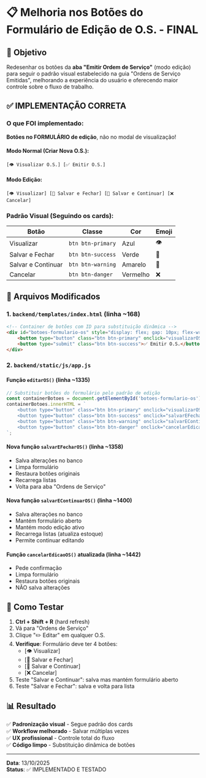 # 📋 Melhoria nos Botões do Formulário de Edição de O.S. - FINAL

## 🎯 Objetivo

Redesenhar os botões da **aba "Emitir Ordem de Serviço"** (modo edição) para seguir o padrão visual estabelecido na guia "Ordens de Serviço Emitidas", melhorando a experiência do usuário e oferecendo maior controle sobre o fluxo de trabalho.

## ✅ IMPLEMENTAÇÃO CORRETA

### O que FOI implementado:

**Botões no FORMULÁRIO de edição**, não no modal de visualização!

#### Modo Normal (Criar Nova O.S.):
```
[👁️ Visualizar O.S.] [✅ Emitir O.S.]
```

#### Modo Edição:
```
[👁️ Visualizar] [💾 Salvar e Fechar] [💾 Salvar e Continuar] [❌ Cancelar]
```

### Padrão Visual (Seguindo os cards):

| Botão | Classe | Cor | Emoji |
|-------|--------|-----|-------|
| Visualizar | `btn btn-primary` | Azul | 👁️ |
| Salvar e Fechar | `btn btn-success` | Verde | 💾 |
| Salvar e Continuar | `btn btn-warning` | Amarelo | 💾 |
| Cancelar | `btn btn-danger` | Vermelho | ❌ |

## 🔧 Arquivos Modificados

### 1. `backend/templates/index.html` (linha ~168)
```html
<!-- Container de botões com ID para substituição dinâmica -->
<div id="botoes-formulario-os" style="display: flex; gap: 10px; flex-wrap: wrap;">
    <button type="button" class="btn btn-primary" onclick="visualizarOS()">👁️ Visualizar O.S.</button>
    <button type="submit" class="btn btn-success">✅ Emitir O.S.</button>
</div>
```

### 2. `backend/static/js/app.js`

#### Função `editarOS()` (linha ~1335)
```javascript
// Substituir botões do formulário pelo padrão de edição
const containerBotoes = document.getElementById('botoes-formulario-os');
containerBotoes.innerHTML = `
    <button type="button" class="btn btn-primary" onclick="visualizarOS()">👁️ Visualizar</button>
    <button type="button" class="btn btn-success" onclick="salvarEFecharOS()">💾 Salvar e Fechar</button>
    <button type="button" class="btn btn-warning" onclick="salvarEContinuarOS()">💾 Salvar e Continuar</button>
    <button type="button" class="btn btn-danger" onclick="cancelarEdicaoOS()">❌ Cancelar</button>
`;
```

#### Nova função `salvarEFecharOS()` (linha ~1358)
- Salva alterações no banco
- Limpa formulário
- Restaura botões originais
- Recarrega listas
- Volta para aba "Ordens de Serviço"

#### Nova função `salvarEContinuarOS()` (linha ~1400)
- Salva alterações no banco
- Mantém formulário aberto
- Mantém modo edição ativo
- Recarrega listas (atualiza estoque)
- Permite continuar editando

#### Função `cancelarEdicaoOS()` atualizada (linha ~1442)
- Pede confirmação
- Limpa formulário
- Restaura botões originais
- NÃO salva alterações

## 🧪 Como Testar

1. **Ctrl + Shift + R** (hard refresh)
2. Vá para "Ordens de Serviço"
3. Clique "✏️ Editar" em qualquer O.S.
4. **Verifique**: Formulário deve ter 4 botões:
   - [👁️ Visualizar]
   - [💾 Salvar e Fechar]
   - [💾 Salvar e Continuar]
   - [❌ Cancelar]
5. Teste "Salvar e Continuar": salva mas mantém formulário aberto
6. Teste "Salvar e Fechar": salva e volta para lista

## 📊 Resultado

✅ **Padronização visual** - Segue padrão dos cards  
✅ **Workflow melhorado** - Salvar múltiplas vezes  
✅ **UX profissional** - Controle total do fluxo  
✅ **Código limpo** - Substituição dinâmica de botões  

---

**Data**: 13/10/2025  
**Status**: ✅ IMPLEMENTADO E TESTADO
